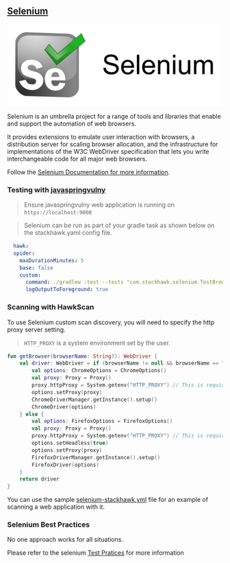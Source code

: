 ## [Selenium](https://www.selenium.dev)

![Selenium](../images/selenium-banner.png)

Selenium is an umbrella project for a range of tools and libraries that enable and support the automation of web browsers.

It provides extensions to emulate user interaction with browsers, a distribution server for scaling browser allocation, and the infrastructure for implementations of the W3C WebDriver specification that lets you write interchangeable code for all major web browsers.


Follow the [Selenium Documentation for more information](https://www.selenium.dev/documentation/).

### Testing with [javaspringvulny](https://github.com/kaakaww/javaspringvulny)

> Ensure javaspringvulny web application is running on `https://localhost:9000`

> Selenium can be run as part of your gradle task as shown below on the stackhawk.yaml config file.

```yml
  hawk:
  spider:
    maxDurationMinutes: 5
    base: false
    custom:
      command: ./gradlew :test --tests "com.stackhawk.selenium.TestBrowser"
      logOutputToForeground: true
```

### Scanning with HawkScan

To use Selenium custom scan discovery, you will need to specify the http proxy server setting.

> `HTTP_PROXY` is a system environment set by the user.


```kt
fun getBrowser(browserName: String?): WebDriver {
    val driver: WebDriver = if (browserName != null && browserName == "chrome") {
        val options: ChromeOptions = ChromeOptions()
        val proxy: Proxy = Proxy()
        proxy.httpProxy = System.getenv("HTTP_PROXY") // This is required for Selenium scan discovery! 
        options.setProxy(proxy)
        ChromeDriverManager.getInstance().setup()
        ChromeDriver(options)
    } else {
        val options: FirefoxOptions = FirefoxOptions()
        val proxy: Proxy = Proxy()
        proxy.httpProxy = System.getenv("HTTP_PROXY") // This is required for Selenium scan discovery! 
        options.setHeadless(true)
        options.setProxy(proxy)
        FirefoxDriverManager.getInstance().setup()
        FirefoxDriver(options)
    }
    return driver
}
```

You can use the sample [selenium-stackhawk.yml](https://github.com/stackhawk/stackhawk-custom-image/blob/main/integrations/selenium/selenium-stackhawk.yml) file for an example of scanning a web application with it.

### Selenium Best Practices

No one approach works for all situations.

Please refer to the selenium [Test Pratices](https://www.selenium.dev/documentation/test_practices/) for more information
